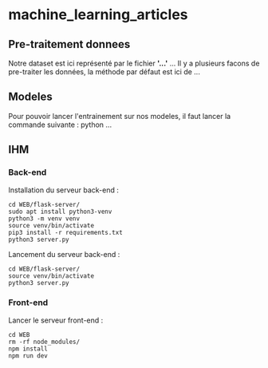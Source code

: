 # machine_learning_articles

## Pre-traitement donnees

Notre dataset est ici représenté par le fichier **'...'** ...
Il y a plusieurs facons de pre-traiter les données, la méthode par défaut est ici de ...

## Modeles

Pour pouvoir lancer l'entrainement sur nos modeles, il faut lancer la commande suivante : python ...

## IHM

### Back-end

Installation du serveur back-end :

```
cd WEB/flask-server/
sudo apt install python3-venv
python3 -m venv venv
source venv/bin/activate
pip3 install -r requirements.txt
python3 server.py
```

Lancement du serveur back-end :

```
cd WEB/flask-server/
source venv/bin/activate
python3 server.py
```

### Front-end

Lancer le serveur front-end :

```
cd WEB
rm -rf node_modules/
npm install
npm run dev
```

